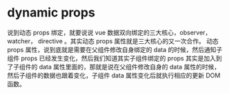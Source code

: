 # dynamic props

说到动态 props 绑定，就要说说 vue 数据双向绑定的三大核心，observer， watcher， directive 。其实动态 props 属性就是三大核心的又一次合作。
动态 props 属性，说到底就是需要在父组件修改自身绑定的 data 的时候，然后通知子组件 props 已经发生变化，然后我们知道其实子组件绑定的 props 其实是加入到了子组件的 data 属性里面的，那就是说在父组件修改自身的 data 属性的时候，然后子组件的数据也跟着变化，子组件 data 属性变化后就执行相应的更新 DOM 函数。
